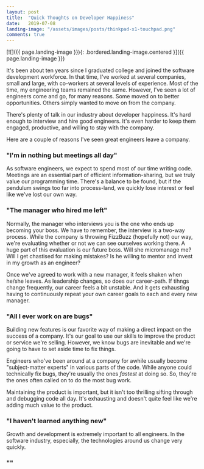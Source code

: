 ```yaml
---
layout: post
title:  "Quick Thoughts on Developer Happiness"
date:   2019-07-08
landing-image: "/assets/images/posts/thinkpad-x1-touchpad.png"
comments: true
---
```


[![]({{ page.landing-image }}){: .bordered.landing-image.centered }]({{ page.landing-image }})

It's been about ten years since I graduated college and joined the software development workforce. In that time, I've worked at several companies, small and large, with co-workers at several levels of experience. Most of the time, my engineering teams remained the same. However, I've seen a lot of engineers come and go, for many reasons. Some moved on to better opportunities. Others simply wanted to move on from the company.

There's plenty of talk in our industry about developer happiness. It's hard enough to interview and hire good engineers. It's even harder to keep them engaged, productive, and willing to stay with the company.

Here are a couple of reasons I've seen great engineers leave a company.

### "I'm in nothing but meetings all day"

As software engineers, we expect to spend most of our time writing code. Meetings are an essential part of efficient information-sharing, but we truly value our programming time. There's a balance to be found, but if the pendulum swings too far into process-land, we quickly lose interest or feel like we've lost our own way.

### "The manager who hired me left"

Normally, the manager who interviews you is the one who ends up becoming your boss. We have to remember, the interview is a two-way process. While the company is throwing FizzBuzz (hopefully not) our way, we're evaluating whether or not we can see ourselves working there. A huge part of this evaluation is our future boss. Will she micromanage me? Will I get chastised for making mistakes? Is he willing to mentor and invest in my growth as an engineer?

Once we've agreed to work with a new manager, it feels shaken when he/she leaves. As leadership changes, so does our career-path. If tihngs change frequently, our career feels a bit unstable. And it gets exhausting having to continuously repeat your own career goals to each and every new manager.

### "All I ever work on are bugs"

Building new features is our favorite way of making a direct impact on the success of a company. It's our goal to use our skills to improve the product or service we're selling. However, we know bugs are inevitable and we're going to have to set aside time to fix things.

Engineers who've been around at a company for awhile usually become "subject-matter experts" in various parts of the code. While anyone could technically fix bugs, they're usually the ones _fastest_ at doing so. So, they're the ones often called on to do the most bug work.

Maintaining the product is important, but it isn't too thrilling sifting through and debugging code all day. It's exhausting and doesn't quite feel like we're adding much value to the product.

### "I haven't learned anything new"

Growth and development is extremely important to all engineers. In the software industry, especially, the technologies around us change very quickly.


### ""

